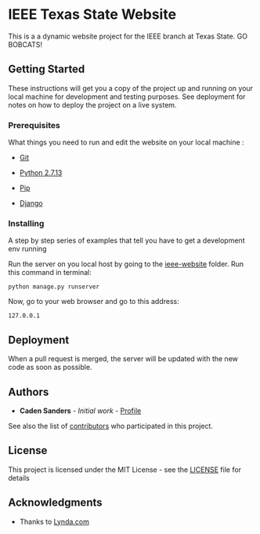 # IEEE Texas State Website

This is a a dynamic website project for the IEEE branch at Texas State. 
GO BOBCATS!


## Getting Started

These instructions will get you a copy of the project up and running on your local machine for development and testing purposes. See deployment for notes on how to deploy the project on a live system.


### Prerequisites

What things you need to run and edit the website on your local machine :

* [Git](https://git-scm.com/downloads "Download Git")

* [Python 2.7.13](https://www.python.org/downloads/release/python-2713/ "Python Download")

* [Pip](https://pypi.python.org/pypi/pip "Pip Download")

* [Django](https://www.djangoproject.com/download/ "Django Download")


### Installing

A step by step series of examples that tell you have to get a development env running



Run the server on you local host by going to the [ieee-website](../blob/master/) folder. Run this command in terminal:

```
python manage.py runserver
```


Now, go to your web browser and go to this address:

```
127.0.0.1
```

## Deployment

When a pull request is merged, the server will be updated with the new code as soon as possible.


## Authors

* **Caden Sanders** - *Initial work* - [Profile](https://github.com/cadensanders49)


See also the list of [contributors](https://github.com/cadensanders49/ieee-website/contributors) who participated in this project.


## License

This project is licensed under the MIT License - see the [LICENSE](LICENSE) file for details


## Acknowledgments

* Thanks to [Lynda.com](https://www.lynda.com)
